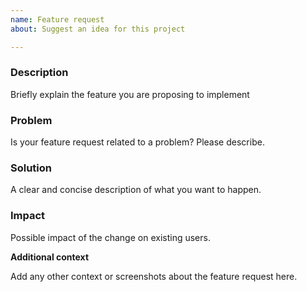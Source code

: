 ```yaml
---
name: Feature request
about: Suggest an idea for this project

---
```


### Description
Briefly explain the feature you are proposing to implement

### Problem
Is your feature request related to a problem? Please describe. 

### Solution
A clear and concise description of what you want to happen. 

### Impact
Possible impact of the change on existing users.


**Additional context**

Add any other context or screenshots about the feature request here.
